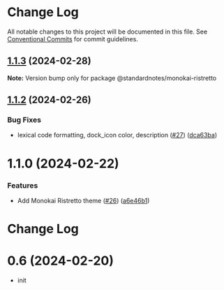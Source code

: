 # Change Log

All notable changes to this project will be documented in this file.
See [Conventional Commits](https://conventionalcommits.org) for commit guidelines.

## [1.1.3](https://github.com/standardnotes/plugins/compare/@standardnotes/monokai-ristretto@1.1.2...@standardnotes/monokai-ristretto@1.1.3) (2024-02-28)

**Note:** Version bump only for package @standardnotes/monokai-ristretto

## [1.1.2](https://github.com/standardnotes/plugins/compare/@standardnotes/monokai-ristretto@1.1.0...@standardnotes/monokai-ristretto@1.1.2) (2024-02-26)

### Bug Fixes

* lexical code formatting, dock_icon color, description ([#27](https://github.com/standardnotes/plugins/issues/27)) ([dca63ba](https://github.com/standardnotes/plugins/commit/dca63bac9b9bc26f6e61a3cab324f2a19692cd9f))

# 1.1.0 (2024-02-22)

### Features

* Add Monokai Ristretto theme ([#26](https://github.com/standardnotes/plugins/issues/26)) ([a6e46b1](https://github.com/standardnotes/plugins/commit/a6e46b1813162faec633a1e3b9f34e26d7ffce98))

# Change Log

# 0.6 (2024-02-20)

- init
